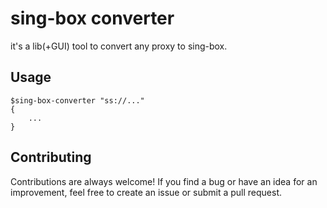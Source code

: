 # sing-box converter

it's a lib(+GUI) tool to convert any proxy to sing-box.

## Usage

```
$sing-box-converter "ss://..."
{
    ...
}
```

## Contributing

Contributions are always welcome! If you find a bug or have an idea for an improvement, feel free to create an issue or submit a pull request.